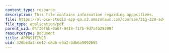 ```yaml
---
content_type: resource
description: This file contains information regarding appositives.
file: https://ol-ocw-studio-app-qa.s3.amazonaws.com/courses/21g-228-advanced-workshop-in-writing-for-social-sciences-and-architecture-els-spring-2007/328be4a3ce12c8dbe9a28db6a9092695_MIT21G.228S07_sent_variety.pdf
file_type: application/pdf
parent_uid: 04f30f6b-0a67-9419-f17b-9d7a4b29299f
resourcetype: Document
title: APPOSITIVES
uid: 328be4a3-ce12-c8db-e9a2-8db6a9092695
---
```

